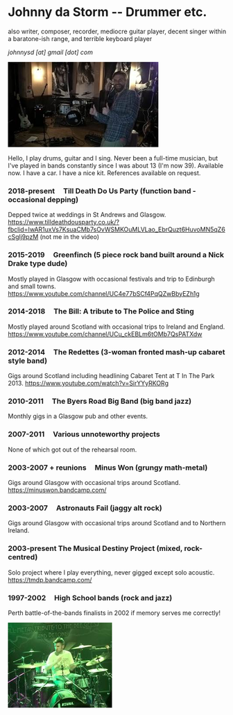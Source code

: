 # Johnny da Storm -- Drummer etc.
also writer, composer, recorder, mediocre guitar player, decent singer within a baratone-ish range, and terrible keyboard player

*johnnysd [at] gmail [dot] com*

<img src="MusicCV_files/image004.jpg" alt="there should be a picture here" class="inline"/>

Hello, I play drums, guitar and I sing. Never been a full-time musician, but I've played in bands constantly since I was about 13 (I'm now 39). Available now. I have a car. I have a nice kit. References available on request.

### 2018-present     Till Death Do Us Party (function band - occasional depping)
Depped twice at weddings in St Andrews and Glasgow.
<https://www.tilldeathdousparty.co.uk/?fbclid=IwAR1uxVs7KsuaCMb7sOvWSMKOuMLVLao_EbrQuzt6HuvoMN5qZ6cSglj9pzM> (not me in the video)

### 2015-2019     Greenfinch (5 piece rock band built around a Nick Drake type dude)
Mostly played in Glasgow with occasional festivals and trip to Edinburgh and small towns.
<https://www.youtube.com/channel/UC4e77bSCf4PqQZwBbyEZh1g>

### 2014-2018     The Bill: A tribute to The Police and Sting
Mostly played around Scotland with occasional trips to Ireland and England.
<https://www.youtube.com/channel/UCu_ckEBLm6tOMb7QsPATXdw>

### 2012-2014     The Redettes (3-woman fronted mash-up cabaret style band)
Gigs around Scotland including headlining Cabaret Tent at T In The Park 2013.
<https://www.youtube.com/watch?v=SirYYyRKORg>

### 2010-2011     The Byers Road Big Band (big band jazz)
Monthly gigs in a Glasgow pub and other events.

### 2007-2011     Various unnoteworthy projects
None of which got out of the rehearsal room.

### 2003-2007 + reunions     Minus Won (grungy math-metal)
Gigs around Glasgow with occasional trips around Scotland.
<https://minuswon.bandcamp.com/>

### 2003-2007     Astronauts Fail (jaggy alt rock)
Gigs around Glasgow with occasional trips around Scotland and to Northern Ireland.

### 2003-present The Musical Destiny Project (mixed, rock-centred)
Solo project where I play everything, never gigged except solo acoustic.
<https://tmdp.bandcamp.com/>

### 1997-2002     High School bands (rock and jazz)
Perth battle-of-the-bands finalists in 2002 if memory serves me correctly!

<img src="MusicCV_files/image002.jpg" alt="there should be a picture here" class="inline"/>

